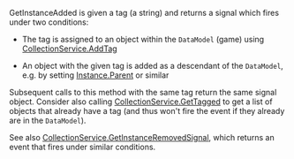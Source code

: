 GetInstanceAdded is given a tag (a string) and returns a signal which fires under two conditions:

   - The tag is assigned to an object within the `DataModel` (game) using [CollectionService.AddTag](https://developer.roblox.com/api-reference/function/CollectionService/AddTag)

   - An object with the given tag is added as a descendant of the `DataModel`, e.g. by setting [Instance.Parent](https://developer.roblox.com/api-reference/property/Instance/Parent) or similar

Subsequent calls to this method with the same tag return the same signal object. Consider also calling [CollectionService.GetTagged](https://developer.roblox.com/api-reference/function/CollectionService/GetTagged) to get a list of objects that already have a tag (and thus won't fire the event if they already are in the `DataModel`).

See also [CollectionService.GetInstanceRemovedSignal](https://developer.roblox.com/api-reference/function/CollectionService/GetInstanceRemovedSignal), which returns an event that fires under similar conditions.